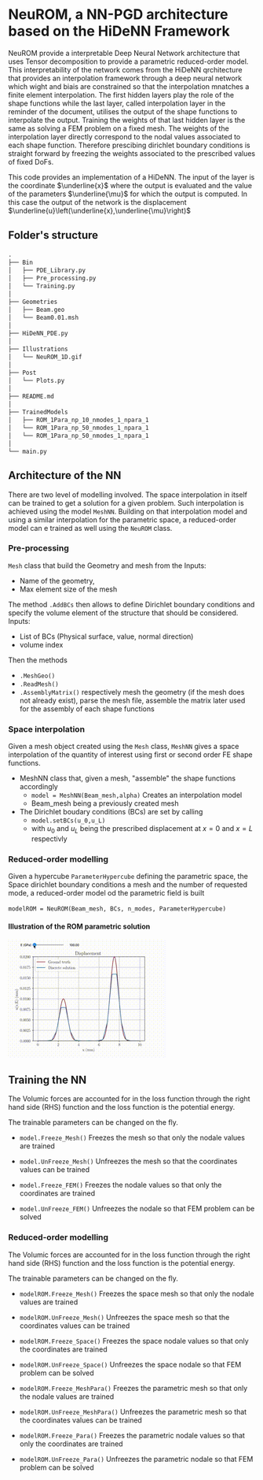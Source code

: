 # NeuROM, a NN-PGD architecture based on the HiDeNN Framework

NeuROM provide a interpretable Deep Neural Network architecture that uses Tensor decomposition to provide a parametric reduced-order model. This interpretability of the network comes from the HiDeNN qrchitecture that provides an interpolation framework through a deep neural network which wight and biais are constrained so that the interpolation mnatches a finite element interpolation. 
The first hidden layers play the role of the shape functions while the last layer, called interpolation layer in the reminder of the document, utilises the output of the shape functions to interpolate the output. Training the weights of that last hidden layer is the same as solving a FEM problem on a fixed mesh. The weights of the interpolation layer directly correspond to the nodal values associated to each shape function. Therefore prescibing dirichlet boundary conditions is straight forward by freezing the weights associated to the prescribed values of fixed DoFs.


This code provides an implementation of a HiDeNN. The input of the layer is the coordinate $\underline{x}$ where the output is evaluated and the value of the parameters $\underline{\mu}$ for which the output is computed. In this case the output of the network is the displacement $\underline{u}\left(\underline{x},\underline{\mu}\right)$

## Folder's structure
``````
.
├── Bin
│   ├── PDE_Library.py
│   ├── Pre_processing.py
│   └── Training.py
│   
├── Geometries
│   ├── Beam.geo
│   └── Beam0.01.msh
│
├── HiDeNN_PDE.py
│
├── Illustrations
│   └── NeuROM_1D.gif
│
├── Post
│   └── Plots.py
│
├── README.md
│
├── TrainedModels
│   ├── ROM_1Para_np_10_nmodes_1_npara_1
│   └── ROM_1Para_np_50_nmodes_1_npara_1
│   └── ROM_1Para_np_50_nmodes_1_npara_1
│
└── main.py
``````


## Architecture of the NN

There are two level of modelling involved. The space interpolation in itself can be trained to get a solution for a given problem. Such interpolation is achieved using the model `MeshNN`. Building on that interpolation model and using a similar interpolation for the parametric space, a reduced-order model can e trained as well using the `NeuROM` class.


### Pre-processing
`Mesh` class that build the Geometry and mesh from the 
Inputs:
* Name of the geometry, 
* Max element size of the mesh

The method `.AddBCs` then allows to define Dirichlet boundary conditions and specify the volume element of the structure that should be considered.
Inputs:
* List of BCs (Physical surface, value, normal direction)
* volume index

Then the methods 
* `.MeshGeo()`                         
* `.ReadMesh()`                      
* `.AssemblyMatrix()` 
respectively mesh the geometry (if the mesh does not already exist), parse the mesh file, assemble the matrix later used for the assembly of each shape functions

### Space interpolation

Given a mesh object created using the `Mesh` class,  `MeshNN` gives a space interpolation of the quantity of interest using first or second order FE shape functions.

   * MeshNN class that, given a mesh, "assemble" the shape functions accordingly
        * `model = MeshNN(Beam_mesh,alpha)` Creates an interpolation model
        * Beam_mesh being a previously created mesh
   * The Dirichlet boudary conditions (BCs) are set by calling
        * `model.setBCs(u_0,u_L)` 
        * with $u_0$ and $u_L$ being the prescribed displacement at $x=0$ and $x=L$ respectivly

### Reduced-order modelling

Given a hypercube `ParameterHypercube` defining the parametric space, the Space dirichlet boundary conditions a mesh and the number of requested mode, a reduced-order model od the parametric field is built

`modelROM = NeuROM(Beam_mesh, BCs, n_modes, ParameterHypercube)`

#### Illustration of the ROM parametric solution

![](Illustrations/NeuROM_1D.gif)

## Training the NN 


The Volumic forces are accounted for in the loss function through the right hand side (RHS) function and the loss function is the potential energy.

The trainable parameters can be changed on the fly. 

* `model.Freeze_Mesh()` Freezes the mesh so that only the nodale values are trained
* `model.UnFreeze_Mesh()` Unfreezes the mesh so that the coordinates values can be trained

* `model.Freeze_FEM()` Freezes the nodale values so that only the coordinates are trained
* `model.UnFreeze_FEM()` Unfreezes the nodale so that FEM problem can be solved

### Reduced-order modelling

The Volumic forces are accounted for in the loss function through the right hand side (RHS) function and the loss function is the potential energy.

The trainable parameters can be changed on the fly. 

* `modelROM.Freeze_Mesh()` Freezes the space mesh so that only the nodale values are trained
* `modelROM.UnFreeze_Mesh()` Unfreezes the space mesh so that the coordinates values can be trained

* `modelROM.Freeze_Space()` Freezes the space nodale values so that only the coordinates are trained
* `modelROM.UnFreeze_Space()` Unfreezes the space nodale so that FEM problem can be solved
* `modelROM.Freeze_MeshPara()` Freezes the parametric mesh so that only the nodale values are trained
* `modelROM.UnFreeze_MeshPara()` Unfreezes the parametric mesh so that the coordinates values can be trained

* `modelROM.Freeze_Para()` Freezes the parametric nodale values so that only the coordinates are trained
* `modelROM.UnFreeze_Para()` Unfreezes the parametric nodale so that FEM problem can be solved



